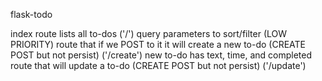 flask-todo

index route lists all to-dos ('/')
	query parameters to sort/filter (LOW PRIORITY)
route that if we POST to it it will create a new to-do (CREATE POST but not persist) ('/create')
	new to-do has text, time, and completed
route that will update a to-do (CREATE POST but not persist) ('/update')